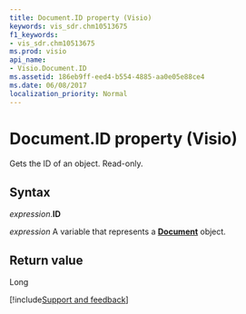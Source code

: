 ```yaml
---
title: Document.ID property (Visio)
keywords: vis_sdr.chm10513675
f1_keywords:
- vis_sdr.chm10513675
ms.prod: visio
api_name:
- Visio.Document.ID
ms.assetid: 186eb9ff-eed4-b554-4885-aa0e05e88ce4
ms.date: 06/08/2017
localization_priority: Normal
---
```



# Document.ID property (Visio)

Gets the ID of an object. Read-only.


## Syntax

_expression_.**ID**

_expression_ A variable that represents a **[Document](Visio.Document.md)** object.


## Return value

Long

[!include[Support and feedback](~/includes/feedback-boilerplate.md)]